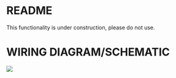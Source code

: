 # README
This functionality is under construction, please do not use. 
# WIRING DIAGRAM/SCHEMATIC
![](..ArduinoOnlyWiringDiagram.jpg)
